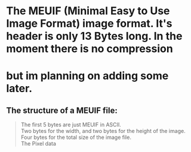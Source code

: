 # The MEUIF (Minimal Easy to Use Image Format) image format. It's header is only 13 Bytes long. In the moment there is no compression
# but im planning on adding some later.

## The structure of a MEUIF file:

> The first 5 bytes are just MEUIF in ASCII. <br>
> Two bytes for the width, and two bytes for the height of the image. <br>
> Four bytes for the total size of the image file. <br>
> The Pixel data <br>